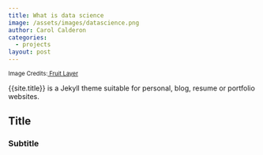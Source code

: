 ```yaml
---
title: What is data science
image: /assets/images/datascience.png
author: Carol Calderon
categories:
  - projects
layout: post
---
```


<small>Image Credits:<a href="https://www.fruitlayer.com"> Fruit Layer</a></small>

{{site.title}} is a Jekyll theme suitable for personal, blog, resume or portfolio websites.

## Title

### Subtitle

